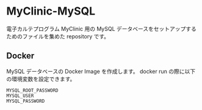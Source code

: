 # MyClinic-MySQL

電子カルテプログラム MyClinic 用の MySQL データベースをセットアップするためのファイルを集めた repository です。

## Docker

MySQL データベースの Docker Image を作成します。
docker run の際に以下の環境変数を設定できます。
```
MYSQL_ROOT_PASSWORD
MYSQL_USER
MYSQL_PASSWORD
```
